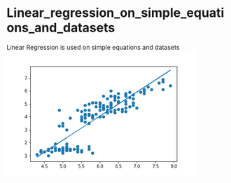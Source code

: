 # Linear_regression_on_simple_equations_and_datasets
Linear Regression is used on simple equations and datasets
![alt](linear_regression_on_iris.png)
